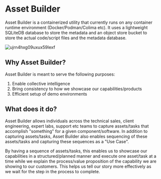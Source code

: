 # Asset Builder
Asset Builder is a containerized utility that currently runs on any container runtime environment (Docker/Podman/Colima etc). It uses a lightweight SQLiteDB database to store the metadata and an object store bucket to store the actual code/script files and the metadata database.

![ujrn4hxg09uxux59lexf](https://github.com/user-attachments/assets/c08529be-ce83-48b7-824f-24583fd8a76e)


## Why Asset Builder?
Asset Builder is meant to serve the following purposes:
1) Enable collective intelligence
2) Bring consistency to how we showcase our capabilities/products
3) Efficient setup of demo environments

## What does it do?
Asset Builder allows individuals across the technical sales, client engineering, expert labs, support etc teams to capture assets/tasks that accomplish "something" for a given component/software. In addition to capturing assets/tasks, Asset Builder also enables sequencing of these assets/tasks and capturing these sequences as a "Use Case". 

By having a sequence of assets/tasks, this enables us to showcase our capabilities in a structured/planned manner and execute one asset/task at a time while we explain the process/value proposition of the capability we are showing to our customers. This helps us tell our story more effectively as we wait for the step in the process to complete. 
